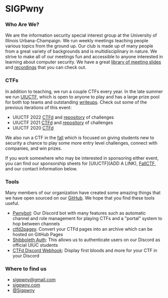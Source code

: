# SIGPwny

### Who Are We?

We are the information security special interest group at the University of Illinois Urbana-Champaign. We run weekly meetings teaching people various topics from the ground up. Our club is made up of many people from a great variety of backgrounds and is multidisciplinary in nature. We strive to make all of our meetings fun and accessible to anyone interested in learning about computer security. We have a great [library of meeting slides](https://sigpwny.com/presentation/) and [recordings](https://www.youtube.com/channel/UC3fWGYI7-Kt3Gi0aOIZMicg) that you can check out. 

### CTFs

In addition to teaching, we run a couple CTFs every year. In the late summer we run [UIUCTF](https://uiuc.tf/), which is open to anyone to play and has a large prize pool for both top teams and outstanding [writeups](https://sigpwny.com/writeups/). Check out some of the previous iterations of this event:

- UIUCTF 2022 [CTFd](https://2022.uiuc.tf/) and [repository](https://github.com/sigpwny/UIUCTF-2022-Public) of challenges
- UIUCTF 2021 [CTFd](https://2021.uiuc.tf/) and [repository](https://github.com/sigpwny/UIUCTF-2021-Public) of challenges
- UIUCTF 2020 [CTFd](https://2020.uiuc.tf/)

We also run a CTF in the [fall](https://fallctf.sigpwny.com/) which is focused on giving students new to security a chance to play some more entry level challenges, connect with companies, and win prizes.

If you work somewhere who may be interested in sponsoring either event, you can find our sponsorship sheets for [UIUCTF](ADD A LINK), [FallCTF](https://fallctf.sigpwny.com/sponsor-sheet-v2.pdf), and our contact information below.

### Tools

Many members of our organization have created some amazing things that we have open sourced on our [GitHub](https://github.com/sigpwny). We hope that you find these tools useful.

- [Pwnybot](https://github.com/sigpwny/pwnybot): Our Discord bot with many features such as automatic channel and role management for playing CTFs and a "portal" system to hop between channels
- [ctfd2pages](https://github.com/sigpwny/ctfd2pages): Convert your CTFd pages into an archive which can be hosted on GitHub Pages
- [Shibboleth Auth](https://github.com/sigpwny/sigpwny-shibboleth-auth): This allows us to authenticate users on our Discord as official UIUC students
- [CTFd Discord Webhook](https://github.com/sigpwny/ctfd-discord-webhook-plugin): Display first bloods and more for your CTF in your Discord


### Where to find us

- [sigpwny@gmail.com](mailto:sigpwny@gmail.com)
- [sigpwny.com](https://sigpwny.com/) 
- [@Sigpwny](https://twitter.com/SIGPwny) 
